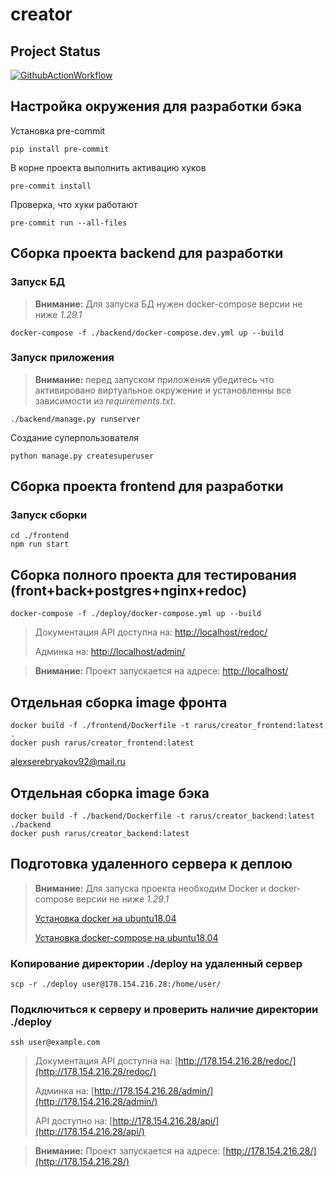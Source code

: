 # creator

## Project Status

[![GithubActionWorkflow](https://github.com/AlexRarus/creator/actions/workflows/main.yml/badge.svg)](https://github.com/AlexRarus/creator/actions)

## Настройка окружения для разработки бэка
Установка pre-commit
```shell
pip install pre-commit
```
В корне проекта выполнить активацию хуков
```shell
pre-commit install
```
Проверка, что хуки работают
```shell
pre-commit run --all-files
```

## Сборка проекта backend для разработки
### Запуск БД
> **Внимание:** Для запуска БД нужен docker-compose версии не ниже *1.29.1*
```shell
docker-compose -f ./backend/docker-compose.dev.yml up --build
```
### Запуск приложения
> **Внимание:** перед запуском приложения убедитесь что активировано виртуальное окружение и установленны все зависимости из *requirements.txt*.
```shell
./backend/manage.py runserver
```
Создание суперпользователя
```shell
python manage.py createsuperuser
```

## Сборка проекта frontend для разработки
### Запуск сборки
```shell
cd ./frontend
npm run start
```

## Сборка полного проекта для тестирования (front+back+postgres+nginx+redoc)
```shell
docker-compose -f ./deploy/docker-compose.yml up --build
```
> Документация API доступна на: [http://localhost/redoc/](http://localhost/redoc/)
> 
> Админка на: [http://localhost/admin/](http://localhost/admin/)

> **Внимание:** Проект запускается на адресе: [http://localhost/](http://localhost/)


## Отдельная сборка image фронта
```shell
docker build -f ./frontend/Dockerfile -t rarus/creator_frontend:latest .
docker push rarus/creator_frontend:latest
```
alexserebryakov92@mail.ru
## Отдельная сборка image бэка
```shell
docker build -f ./backend/Dockerfile -t rarus/creator_backend:latest ./backend
docker push rarus/creator_backend:latest
```


## Подготовка удаленного сервера к деплою
> **Внимание:** Для запуска проекта необходим Docker и docker-compose версии не ниже *1.29.1*
> 
> [Установка docker на ubuntu18.04](https://www.digitalocean.com/community/tutorials/how-to-install-and-use-docker-on-ubuntu-18-04)
> 
> [Установка docker-compose на ubuntu18.04](https://www.digitalocean.com/community/tutorials/how-to-install-docker-compose-on-ubuntu-18-04-ru)
### Копирование директории ./deploy на удаленный сервер
```shell
scp -r ./deploy user@178.154.216.28:/home/user/
```
### Подключиться к серверу и проверить наличие директории ./deploy
```shell
ssh user@example.com
```

> Документация API доступна на: [http://178.154.216.28/redoc/](http://178.154.216.28/redoc/)
> 
> Админка на: [http://178.154.216.28/admin/](http://178.154.216.28/admin/)
> 
> API доступно на: [http://178.154.216.28/api/](http://178.154.216.28/api/)

> **Внимание:** Проект запускается на адресе: [http://178.154.216.28/](http://178.154.216.28/)
